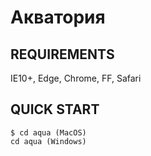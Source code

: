 # Акватория #

## REQUIREMENTS ##
IE10+, Edge, Chrome, FF, Safari

## QUICK START ##
	$ cd aqua (MacOS)
	cd aqua (Windows)
